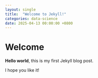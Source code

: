 ```yaml
---
layout: single
title:  "Welcome to Jekyll!"
categories: data-science
date: 2025-04-13 00:00:00 +0800
---
```


# Welcome

**Hello world**, this is my first Jekyll blog post.

I hope you like it!
